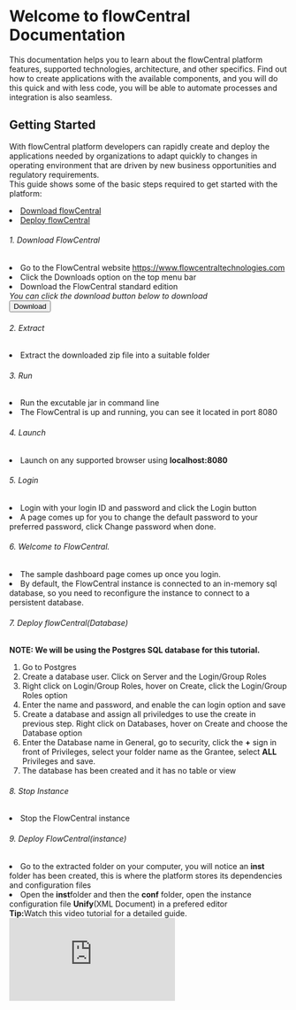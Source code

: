 # Welcome to flowCentral Documentation
This documentation helps you to learn about the flowCentral platform features, supported technologies, architecture, and other specifics. Find out how to create applications with the available components, and you will do this quick and with less code, you will be able to automate processes and integration is also seamless.
## Getting Started
With flowCentral platform developers can rapidly create and deploy the applications needed by organizations to adapt quickly to changes in operating environment that are driven by new business opportunities and regulatory requirements.<br>
This guide shows some of the basic steps required to get started with the platform:
            <li><a href="#download-flowCentral">Download flowCentral</a></li>
            <li><a href="#deploy-flowCentral">Deploy flowCentral</a></li>
    <h6 id="download-flowCentral">1. Download FlowCentral</h6>
            <li>Go to the FlowCentral website <a href="https://www.flowcentraltechnologies.com">https://www.flowcentraltechnologies.com</a></li>
            <li>Click the Downloads option on the top menu bar</li>
            <li>Download the FlowCentral standard edition<br>
                <i class="note">You can click the download button below to download</i><br>
            <a href="http://backend.flowcentraltech.com/plain/resource/downloadpath?resource=flowcentralserver-standard-0.0.9-BETA-2.zip"><button class="download"><i class="fa fa-download"></i> Download</button></a>
            </li>
    <h6>2. Extract</h6>
        <li>Extract the downloaded zip file into a suitable folder
    <h6>3. Run</h6>
        <li>Run the excutable jar in command line</li>
        <li>The FlowCentral is up and running, you can see it located in port 8080</li>
    <h6>4. Launch</h6>
        <li>Launch on any supported browser using <strong>localhost:8080</strong></li>
    <h6>5. Login</h6>
        <li>Login with your login ID and password and click the Login button</li>
        <li>A page comes up for you to change the default password to your preferred password, click Change password when done.</li>
    <h6>6. Welcome to FlowCentral.</h6>
        <li>The sample dashboard page comes up once you login.</li>
        <li>By default, the FlowCentral instance is connected to an in-memory sql database, so you need to reconfigure the instance to connect to a persistent database.<br>
    <h6 id="deploy-flowCentral">7. Deploy flowCentral(Database)</h6>
        <strong class="note">NOTE: We will be using the Postgres SQL database for this tutorial.</strong></li>
        <ol>
            <li>Go to Postgres</li>
            <li>Create a database user. Click on Server and the Login/Group Roles</li>
            <li>Right click on Login/Group Roles, hover on Create, click the Login/Group Roles option</li>
            <li>Enter the name and password, and enable the can login option and save</li>
            <li>Create a database and assign all priviledges to use the create in previous step. Right click on Databases, hover on Create and choose the Database option</li>
            <li>Enter the Database name in General, go to security, click the <strong>+</strong> sign in front of Privileges, select your folder name as the Grantee, select <strong>ALL</strong> Privileges and save.</li>
            <li>The database has been created and it has no table or view</li>
        </ol>
    <h6>8. Stop Instance</h6>
        <li>Stop the FlowCentral instance</li>
    <h6>9. Deploy FlowCentral(instance)</h6>
        <li>Go to the extracted folder on your computer, you will notice an <strong>inst</strong> folder has been created, this is where the    platform stores its dependencies and configuration files
        </li>
        <li>Open the <strong>inst</strong>folder and then the <strong>conf</strong> folder, open the instance configuration file <strong>Unify</strong>(XML Document) in a prefered editor</li>
    <div class="notify">
        <div class="center-align"><strong>Tip:</strong>Watch this video tutorial for a detailed guide.</div>
    </div>
    <iframe src="https://www.youtube.com/embed/jmqvZBY4sQg" title="YouTube video player" frameborder="0" allow="accelerometer; autoplay; clipboard-write; encrypted-media; gyroscope; picture-in-picture"></iframe>